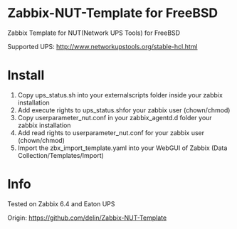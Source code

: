 Zabbix-NUT-Template for FreeBSD
===============================

Zabbix Template for NUT(Network UPS Tools) for FreeBSD

Supported UPS: http://www.networkupstools.org/stable-hcl.html


Install
=======

1. Copy ups_status.sh into your externalscripts folder inside your zabbix installation
2. Add execute rights to ups_status.shfor your zabbix user (chown/chmod)
2. Copy userparameter_nut.conf in your zabbix_agentd.d folder your zabbix installation
3. Add read rights to userparameter_nut.conf for your zabbix user (chown/chmod)
4. Import the zbx_import_template.yaml into your WebGUI of Zabbix (Data Collection/Templates/Import)

Info
====
Tested on Zabbix 6.4 and Eaton UPS

Origin: https://github.com/delin/Zabbix-NUT-Template
